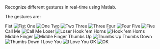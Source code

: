 Recognize different gestures in real-time using Matlab.

The gestures are:

Fist
![Fist](https://raw.githubusercontent.com/Ethanator/RealTimeHandGestureRecognition/master/images/Fist.png)
One
![One](https://raw.githubusercontent.com/Ethanator/RealTimeHandGestureRecognition/master/images/One.png)
Two
![Two](https://raw.githubusercontent.com/Ethanator/RealTimeHandGestureRecognition/master/images/Two.png)
Three
![Three](https://raw.githubusercontent.com/Ethanator/RealTimeHandGestureRecognition/master/images/Three.png)
Four
![Four](https://raw.githubusercontent.com/Ethanator/RealTimeHandGestureRecognition/master/images/Four.png)
Five
![Five](https://raw.githubusercontent.com/Ethanator/RealTimeHandGestureRecognition/master/images/Five.png)
Call Me
![Call Me](https://raw.githubusercontent.com/Ethanator/RealTimeHandGestureRecognition/master/images/Call%20Me.png)
Loser
![Loser](https://raw.githubusercontent.com/Ethanator/RealTimeHandGestureRecognition/master/images/Loser.png)
Hook 'em Horns
![Hook 'em Horns](https://raw.githubusercontent.com/Ethanator/RealTimeHandGestureRecognition/master/images/Hook%20'em%20Horns.png)
Middle Finger
![Middle Finger](https://raw.githubusercontent.com/Ethanator/RealTimeHandGestureRecognition/master/images/Middle%20Finger.png)
Thumbs Up
![Thumbs Up](https://raw.githubusercontent.com/Ethanator/RealTimeHandGestureRecognition/master/images/Thumbs%20Up.png)
Thumbs Down
![Thumbs Down](https://raw.githubusercontent.com/Ethanator/RealTimeHandGestureRecognition/master/images/Thumbs%20Down.png)
I Love You
![I Love You](https://raw.githubusercontent.com/Ethanator/RealTimeHandGestureRecognition/master/images/I%20Love%20You.png)
OK
![OK](https://raw.githubusercontent.com/Ethanator/RealTimeHandGestureRecognition/master/images/OK.png)
